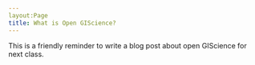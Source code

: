 ```yaml
---
layout:Page
title: What is Open GIScience?
---
```


This is a friendly reminder to write a blog post about open GIScience for next class. 
